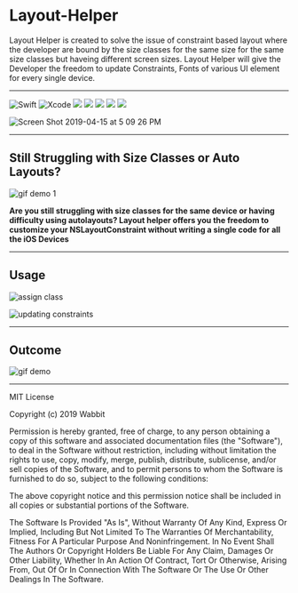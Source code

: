 # Layout-Helper
Layout Helper is created to solve the issue of constraint based layout where the developer are bound by the size classes for the same size for the same size classes but haveing different screen sizes. Layout Helper will give the Developer the freedom to update Constraints, Fonts of various UI element for every single device. 

---
![Swift](https://img.shields.io/badge/Swift-v4.2-orange.svg) 
![Xcode](https://img.shields.io/badge/XCode-10.0-blue.svg)
![](https://img.shields.io/badge/NSLayoutConstraint-Helper-green.svg) 
![](https://img.shields.io/badge/UILabel-Helper-green.svg) 
![](https://img.shields.io/badge/UITextField-Helper-green.svg)
![](https://img.shields.io/badge/UITextView-Helper-green.svg) 
![](https://img.shields.io/badge/UIButton-Helper-green.svg)


![Screen Shot 2019-04-15 at 5 09 26 PM](https://user-images.githubusercontent.com/20557360/56130275-0f724b00-5fa2-11e9-81ca-02cda8821dc3.png)

---
## Still Struggling with Size Classes or Auto Layouts?
![gif demo 1](https://user-images.githubusercontent.com/20557360/56130354-49435180-5fa2-11e9-8b47-49d6e8b04f88.gif)

**Are you still struggling with size classes for the same device or having difficulty using autolayouts?
Layout helper offers you the freedom to customize your NSLayoutConstraint without writing a single code for all the iOS Devices**

---

## Usage 
![assign class](https://user-images.githubusercontent.com/20557360/56131326-bd7ef480-5fa4-11e9-953e-3f5e2f97033f.gif)


![updating constraints](https://user-images.githubusercontent.com/20557360/56130612-0766db00-5fa3-11e9-994e-e94738cd7f27.gif)

---

## Outcome
![gif demo](https://user-images.githubusercontent.com/20557360/56130715-50b72a80-5fa3-11e9-9342-537d6cb6df6a.gif)





---
MIT License

Copyright (c) 2019 Wabbit

Permission is hereby granted, free of charge, to any person obtaining a copy
of this software and associated documentation files (the "Software"), to deal
in the Software without restriction, including without limitation the rights
to use, copy, modify, merge, publish, distribute, sublicense, and/or sell
copies of the Software, and to permit persons to whom the Software is
furnished to do so, subject to the following conditions:


The above copyright notice and this permission notice shall be included in all
copies or substantial portions of the Software.

The Software Is Provided "As Is", Without Warranty Of Any Kind, Express Or
Implied, Including But Not Limited To The Warranties Of Merchantability,
Fitness For A Particular Purpose And Noninfringement. In No Event Shall The
Authors Or Copyright Holders Be Liable For Any Claim, Damages Or Other
Liability, Whether In An Action Of Contract, Tort Or Otherwise, Arising From,
Out Of Or In Connection With The Software Or The Use Or Other Dealings In The Software.
    
    
